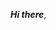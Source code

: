 ***Hi there***, 
<!---
![Ajai's GitHub stats](https://github-readme-stats.vercel.app/api?username=ajai-cr7&show_icons=true&theme=merko)
![](https://komarev.com/ghpvc/?username=ajai-cr7)
![Twitter URL](https://img.shields.io/twitter/url?style=social&url=https%3A%2F%2Ftwitter.com%2F7_ajai)
-->
